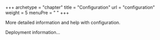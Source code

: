+++
archetype = "chapter"
title = "Configuration"
url = "configuration"
weight = 5
menuPre = "<i class='fas fa-tools'></i> "
+++

More detailed information and help with configuration.

Deployment information...